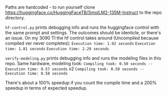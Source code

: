 Paths are hardcoded - to run yourself clone <https://huggingface.co/HuggingFaceTB/SmolLM2-135M-Instruct> to the repo directory.

`hf-control.py` prints debugging info and runs the huggingface control with the same prompt and settings. The outcomes should be identicle, or there's an issue.
On my 3090 TI the hf control takes around (Uncompiled because compiled ver never completes): `Execution time: 1.92 seconds` `Execution time: 1.81 seconds` `Execution time: 2.29 seconds`

`verify-modeling.py` prints debugging info and runs the modeling files in this repo.
Same hardware, modeling took: 
`Compiling took: 0.50 seconds -- Execution time: 0.57 seconds` x2 `Compiling took: 0.50 seconds -- Execution time: 0.58 seconds`

There's about a 100% speedup if you count the compile time and a 200% speedup in terms of expected speedup.
